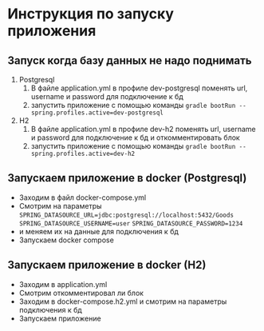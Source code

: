 # Инструкция по запуску приложения

## Запуск когда базу данных не надо поднимать
1. Postgresql
   1. В файле application.yml в профиле dev-postgresql поменять url, username и password для подключение к бд
   2. запустить приложение с помощью команды `gradle bootRun --spring.profiles.active=dev-postgresql`
2. H2
   1. В файле application.yml в профиле dev-h2 поменять url, username и password для подключение к бд и откомментировать блок
   2. запустить приложение с помощью команды `gradle bootRun --spring.profiles.active=dev-h2`

## Запускаем приложение в docker (Postgresql)

- Заходим в файл docker-compose.yml
- Смотрим на параметры 
`SPRING_DATASOURCE_URL=jdbc:postgresql://localhost:5432/Goods `
 `SPRING_DATASOURCE_USERNAME=user`
  `SPRING_DATASOURCE_PASSWORD=1234` 
- и меняем их на данные для подключения к бд
- Запускаем docker compose

## Запускаем приложение в docker (H2)
- Заходим в application.yml
- Смотрим откомментировал ли блок
- Заходим в docker-compose.h2.yml и смотрим на параметры подключения к бд
- Запускаем приложение